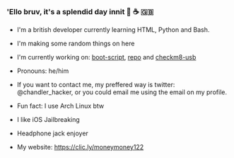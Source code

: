 ### 'Ello bruv, it's a splendid day innit 👋 ☕️ 🇬🇧

<!--
**Moneymoney122/Moneymoney122** is a ✨ _special_ ✨ repository because its `README.md` (this file) appears on your GitHub profile.

Here are some ideas to get you started:

- 🔭 I’m currently working on ...
- 🌱 I’m currently learning ...
- 👯 I’m looking to collaborate on ...
- 🤔 I’m looking for help with ...
- 💬 Ask me about ...
- 📫 How to reach me: ...
- 😄 Pronouns: ...
- ⚡ Fun fact: ...
-->

- I'm a british developer currently learning HTML, Python and Bash.

- I'm making some random things on here

- I'm currently working on: [boot-script](https://github.com/moneymoney122/boot-script), [repo](https://github.com/moneymoney122/repo) and [checkm8-usb](https://github.com/moneymoney122/checkm8-usb)

- Pronouns: he/him

- If you want to contact me, my preffered way is twitter: @chandler_hacker, or you could email me using the email on my profile.

- Fun fact: I use Arch Linux btw

- I like iOS Jailbreaking

- Headphone jack enjoyer

- My website: https://clic.ly/moneymoney122
